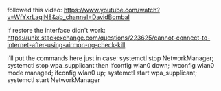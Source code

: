 followed this video:
https://www.youtube.com/watch?v=WfYxrLaqlN8&ab_channel=DavidBombal

if restore the interface didn't work: https://unix.stackexchange.com/questions/223625/cannot-connect-to-internet-after-using-airmon-ng-check-kill

i'll put the commands here just in case:
systemctl stop NetworkManager; 
systemctl stop wpa_supplicant 
then ifconfig wlan0 down; 
iwconfig wlan0 mode managed; 
ifconfig wlan0 up; 
systemctl start wpa_supplicant; 
systemctl start NetworkManager
